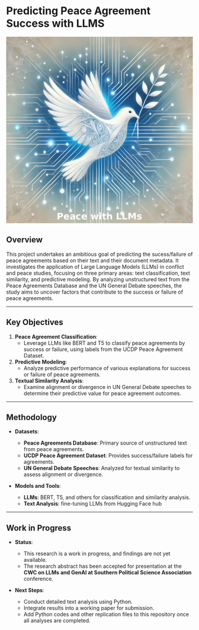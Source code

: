 # **Predicting Peace Agreement Success with LLMS**

![Peace with LLMs Banner](peacewithLLMs.png)

## **Overview**  
This project undertakes an ambitious goal of predicting the sucess/failure of peace agreements based on their text and their document metadata. It investigates the application of Large Language Models (LLMs) in conflict and peace studies, focusing on three primary areas: text classification, text similarity, and predictive modeling. By analyzing unstructured text from the Peace Agreements Database and the UN General Debate speeches, the study aims to uncover factors that contribute to the success or failure of peace agreements.  

---

## **Key Objectives**  
1. **Peace Agreement Classification**:  
   - Leverage LLMs like BERT and T5 to classify peace agreements by success or failure, using labels from the UCDP Peace Agreement Dataset.
2. **Predictive Modeling**:  
   - Analyze predictive performance of various explanations for success or failure of peace agreements.
3. **Textual Similarity Analysis**:  
   - Examine alignment or divergence in UN General Debate speeches to determine their predictive value for peace agreement outcomes.

---

## **Methodology**  
- **Datasets**:  
  - **Peace Agreements Database**: Primary source of unstructured text from peace agreements.
  - **UCDP Peace Agreement Dataset**: Provides success/failure labels for agreements.
  - **UN General Debate Speeches**: Analyzed for textual similarity to assess alignment or divergence.  

- **Models and Tools**:  
  - **LLMs**: BERT, T5, and others for classification and similarity analysis.  
  - **Text Analysis**: fine-tuning LLMs from Hugging Face hub

---

## **Work in Progress**  
- **Status**:  
  - This research is a work in progress, and findings are not yet available.  
  - The research abstract has been accepted for presentation at the **CWC on LLMs and GenAI at Southern Political Science Association** conference.  

- **Next Steps**:  
  - Conduct detailed text analysis using Python.  
  - Integrate results into a working paper for submission.  
  - Add Python codes and other replication files to this repository once all analyses are completed.
